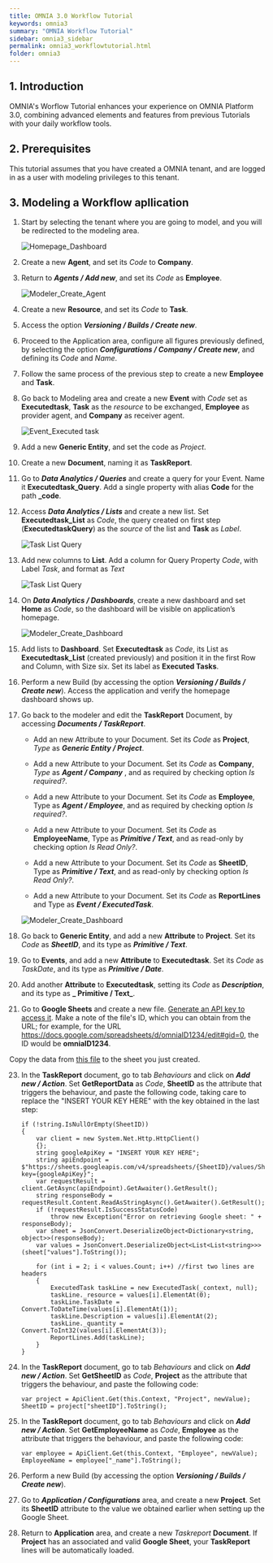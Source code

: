 ```yaml
---
title: OMNIA 3.0 Workflow Tutorial
keywords: omnia3
summary: "OMNIA Workflow Tutorial"
sidebar: omnia3_sidebar
permalink: omnia3_workflowtutorial.html
folder: omnia3
---
```


## 1. Introduction

OMNIA's Worflow Tutorial enhances your experience on OMNIA Platform 3.0, combining advanced elements and features from previous Tutorials with your daily workflow tools.

## 2. Prerequisites

This tutorial assumes that you have created a OMNIA tenant, and are logged in as a user with modeling privileges to this tenant.

## 3. Modeling a Workflow apllication

1. Start by selecting the tenant where you are going to model, and you will be redirected to the modeling area.

   ![Homepage_Dashboard](/images/tutorials/beginner/Modeler-Homepage.PNG)

2. Create a new **Agent**, and set its _Code_ to **Company**.
3. Return to **_Agents / Add new_**, and set its _Code_ as **Employee**.

   ![Modeler_Create_Agent](/images/tutorials/workflowtutorial/Modeler-Agent-Employee.PNG)

4. Create a new **Resource**, and set its _Code_ to **Task**.
5. Access the option **_Versioning / Builds / Create new_**.

6. Proceed to the Application area, configure all figures previously defined, by selecting the option **_Configurations / Company / Create new_**, and defining its _Code_ and _Name_.

7. Follow the same process of the previous step to create a new **Employee** and **Task**.

8. Go back to Modeling area and create a new **Event** with _Code_ set as **Executedtask**, **Task** as the _resource_ to be exchanged, **Employee** as provider agent, and **Company** as receiver agent.

   ![Event_Executed task](/images/tutorials/workflowtutorial/Event-TaskList.PNG)

9. Add a new **Generic Entity**, and set the code as _Project_.

10. Create a new **Document**, naming it as **TaskReport**.

11. Go to **_Data Analytics / Queries_** and create a query for your Event. Name it **Executedtask_Query**. Add a single property with alias **Code** for the path **\_code**.

12. Access **_Data Analytics / Lists_** and create a new list. Set **Executedtask_List** as _Code_, the query created on first step (**ExecutedtaskQuery**) as the _source_ of the list and **Task** as _Label_.

    ![Task List Query](/images/tutorials/workflowtutorial/Queries-List-Executedtask.PNG)

13. Add new columns to **List**. Add a column for Query Property _Code_, with Label _Task_, and format as _Text_

    ![Task List Query](/images/tutorials/workflowtutorial/Code-QueryList.PNG)

14. On **_Data Analytics / Dashboards_**, create a new dashboard and set **Home** as _Code_, so the dashboard will be visible on application’s homepage.

    ![Modeler_Create_Dashboard](/images/tutorials/workflowtutorial//Modeler-Create-Dashboard.PNG)

15. Add lists to **Dashboard**. Set **Executedtask** as _Code_, its List as **Executedtask_List** (created previously) and position it in the first Row and Column, with Size six. Set its label as **Executed Tasks**.

16. Perform a new Build (by accessing the option **_Versioning / Builds / Create new_**). Access the application and verify the homepage dashboard shows up.

17. Go back to the modeler and edit the **TaskReport** Document, by accessing **_Documents / TaskReport_**.

    - Add an new Attribute to your Document. Set its _Code_ as **Project**, _Type_ as **_Generic Entity / Project_**.

    - Add a new Attribute to your Document. Set its _Code_ as **Company**, _Type_ as **_Agent / Company_** , and as required by checking option _Is required?_.

    - Add a new Attribute to your Document. Set its _Code_ as **Employee**, Type as **_Agent / Employee_**, and as required by checking option _Is required?_.

    - Add a new Attribute to your Document. Set its _Code_ as **EmployeeName**, Type as **_Primitive / Text_**, and as read-only by checking option _Is Read Only?_.

    - Add a new Attribute to your Document. Set its _Code_ as **SheetID**, Type as **_Primitive / Text_**, and as read-only by checking option _Is Read Only?_.

    - Add a new Attribute to your Document. Set its _Code_ as **ReportLines** and Type as **_Event / ExecutedTask_**.

    ![Modeler_Create_Dashboard](/images/tutorials/workflowtutorial/Attribute-EmployeeName.PNG)

18. Go back to **Generic Entity**, and add a new **Attribute** to **Project**. Set its _Code_ as **_SheetID_**, and its type as **_Primitive / Text_**.

19. Go to **Events**, and add a new **Attribute** to **Executedtask**. Set its _Code_ as _TaskDate_, and its type as **_Primitive / Date_**.

20. Add another **Attribute** to **Executedtask**, setting its _Code_ as **_Description_**, and its type as **_ Primitive / Text_**.

21. Go to **Google Sheets** and create a new file. [Generate an API key to access it](https://developers.google.com/sheets/api/guides/authorizing). Make a note of the file's ID, which you can obtain from the URL; for example, for the URL https://docs.google.com/spreadsheets/d/omniaID1234/edit#gid=0, the ID would be **omniaID1234**.

Copy the data from [this file](/images/tutorials/workflowtutorial/Task-Project-01.xlsx) to the sheet you just created.

23. In the **TaskReport** document, go to tab _Behaviours_ and click on **_Add new / Action_**. Set **GetReportData** as _Code_, **SheetID** as the attribute that triggers the behaviour, and paste the following code, taking care to replace the "INSERT YOUR KEY HERE" with the key obtained in the last step:

    ```
    if (!string.IsNullOrEmpty(SheetID))
    {
        var client = new System.Net.Http.HttpClient()
        {};
        string googleApiKey = "INSERT YOUR KEY HERE";
        string apiEndpoint = $"https://sheets.googleapis.com/v4/spreadsheets/{SheetID}/values/Sheet1?key={googleApiKey}";
        var requestResult = client.GetAsync(apiEndpoint).GetAwaiter().GetResult();
        string responseBody = requestResult.Content.ReadAsStringAsync().GetAwaiter().GetResult();
        if (!requestResult.IsSuccessStatusCode)
            throw new Exception("Error on retrieving Google sheet: " + responseBody);
        var sheet = JsonConvert.DeserializeObject<Dictionary<string, object>>(responseBody);
        var values = JsonConvert.DeserializeObject<List<List<string>>>(sheet["values"].ToString());

        for (int i = 2; i < values.Count; i++) //first two lines are headers
        {
            ExecutedTask taskLine = new ExecutedTask(_context, null);
            taskLine._resource = values[i].ElementAt(0);
            taskLine.TaskDate = Convert.ToDateTime(values[i].ElementAt(1));
            taskLine.Description = values[i].ElementAt(2);
            taskLine._quantity = Convert.ToInt32(values[i].ElementAt(3));
            ReportLines.Add(taskLine);
        }
    }
    ```

24. In the **TaskReport** document, go to tab _Behaviours_ and click on **_Add new / Action_**. Set **GetSheetID** as _Code_, **Project** as the attribute that triggers the behaviour, and paste the following code:

    ```
    var project = ApiClient.Get(this.Context, "Project", newValue);
    SheetID = project["sheetID"].ToString();
    ```

25. In the **TaskReport** document, go to tab _Behaviours_ and click on **_Add new / Action_**. Set **GetEmployeeName** as _Code_, **Employee** as the attribute that triggers the behaviour, and paste the following code:

    ```
    var employee = ApiClient.Get(this.Context, "Employee", newValue);
    EmployeeName = employee["_name"].ToString();
    ```

26. Perform a new Build (by accessing the option **_Versioning / Builds / Create new_**).

27. Go to **_Application / Configurations_** area, and create a new **Project**. Set its **SheetID** attribute to the value we obtained earlier when setting up the Google Sheet.

28. Return to **Application** area, and create a new _Taskreport_ **Document**. If **Project** has an associated and valid **Google Sheet**, your **TaskReport** lines will be automatically loaded.
